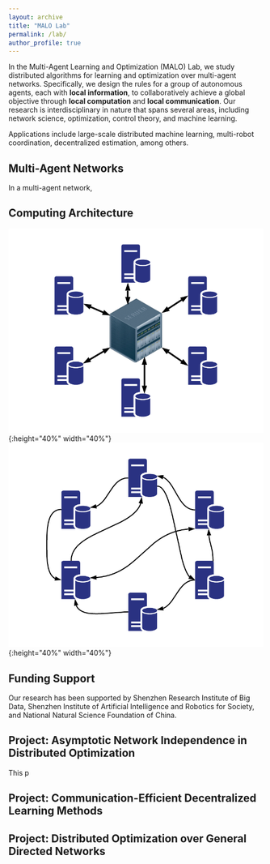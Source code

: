 ```yaml
---
layout: archive
title: "MALO Lab"
permalink: /lab/
author_profile: true
---
```


In the Multi-Agent Learning and Optimization (MALO) Lab, we study distributed algorithms for learning and optimization over multi-agent networks.
Specifically, we design the rules for a group of autonomous agents, each with **local information**, to collaboratively achieve a global objective through **local computation** and **local communication**.
Our research is interdisciplinary in nature that spans several areas, including network science, optimization, control theory, and machine learning.


Applications include large-scale distributed machine learning, multi-robot coordination, decentralized estimation, among others.

Multi-Agent Networks
---
In a multi-agent network, 

Computing Architecture
---
![Centralized Architecture](/images/tpo_cen.png){:height="40%" width="40%"}
![Decentralized Architecture](/images/tpo_dec.png){:height="40%" width="40%"}

Funding Support
---
Our research has been supported by Shenzhen Research Institute of Big Data, Shenzhen Institute of Artificial Intelligence and Robotics for Society, and National Natural Science Foundation of China.

Project: Asymptotic Network Independence in Distributed Optimization
---

This p

Project: Communication-Efficient Decentralized Learning Methods
---

Project: Distributed Optimization over General Directed Networks
---
